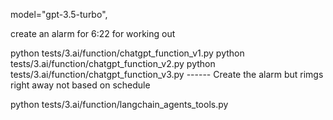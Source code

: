model="gpt-3.5-turbo",

create an alarm for 6:22 for working out



python tests/3.ai/function/chatgpt_function_v1.py
python tests/3.ai/function/chatgpt_function_v2.py
python tests/3.ai/function/chatgpt_function_v3.py
------ Create the alarm but rimgs right away not based on schedule

python tests/3.ai/function/langchain_agents_tools.py